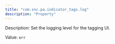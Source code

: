 ```yaml
---
title: "com.snc.pa.indicator_tags.log"
description: "Property"
---
```


Description: Set the logging level for the tagging UI.

Value: `err`